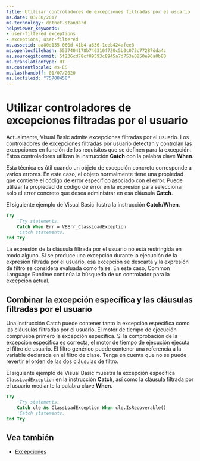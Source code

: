 ```yaml
---
title: Utilizar controladores de excepciones filtradas por el usuario
ms.date: 03/30/2017
ms.technology: dotnet-standard
helpviewer_keywords:
- user-filtered exceptions
- exceptions, user-filtered
ms.assetid: aa80d155-060d-41b4-a636-1ceb424afee8
ms.openlocfilehash: 5537404178b746310f720c5b0c075c77287dda4c
ms.sourcegitcommit: 5f236cd78cf09593c8945a7d753e0850e96a0b80
ms.translationtype: HT
ms.contentlocale: es-ES
ms.lasthandoff: 01/07/2020
ms.locfileid: "75708458"
---
```

# <a name="using-user-filtered-exception-handlers"></a>Utilizar controladores de excepciones filtradas por el usuario

Actualmente, Visual Basic admite excepciones filtradas por el usuario. Los controladores de excepciones filtradas por usuario detectan y controlan las excepciones en función de los requisitos que se definen para la excepción. Estos controladores utilizan la instrucción **Catch** con la palabra clave **When**.  
  
 Esta técnica es útil cuando un objeto de excepción concreto corresponde a varios errores. En este caso, el objeto normalmente tiene una propiedad que contiene el código de error específico asociado con el error. Puede utilizar la propiedad de código de error en la expresión para seleccionar solo el error concreto que desea administrar en esa cláusula **Catch**.  
  
 El siguiente ejemplo de Visual Basic ilustra la instrucción **Catch/When**.  
  
```vb
Try  
    'Try statements.  
    Catch When Err = VBErr_ClassLoadException
    'Catch statements.
End Try  
```  
  
 La expresión de la cláusula filtrada por el usuario no está restringida en modo alguno. Si se produce una excepción durante la ejecución de la expresión filtrada por el usuario, esa excepción se descarta y la expresión de filtro se considera evaluada como false. En este caso, Common Language Runtime continúa la búsqueda de un controlador para la excepción actual.  
  
## <a name="combining-the-specific-exception-and-the-user-filtered-clauses"></a>Combinar la excepción específica y las cláusulas filtradas por el usuario  
 Una instrucción Catch puede contener tanto la excepción específica como las cláusulas filtradas por el usuario. El motor de tiempo de ejecución comprueba primero la excepción específica. Si la comprobación de la excepción específica es correcta, el motor de tiempo de ejecución ejecuta el filtro de usuario. El filtro genérico puede contener una referencia a la variable declarada en el filtro de clase. Tenga en cuenta que no se puede revertir el orden de las dos cláusulas de filtro.  
  
 El siguiente ejemplo de Visual Basic muestra la excepción específica `ClassLoadException` en la instrucción **Catch**, así como la cláusula filtrada por el usuario mediante la palabra clave **When**.  
  
```vb
Try  
    'Try statements.
    Catch cle As ClassLoadException When cle.IsRecoverable()  
    'Catch statements.
End Try  
```  

## <a name="see-also"></a>Vea también

- [Excepciones](index.md)
